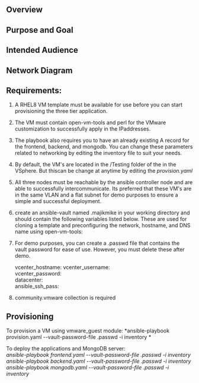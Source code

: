 
## Overview

## Purpose and Goal

## Intended Audience

## Network Diagram

## Requirements:

1. A RHEL8 VM template must be available for use before you can start provisioning the three tier application. 
2. The VM must contain open-vm-tools and perl for the VMware customization to successfully apply in the IPaddresses. 
3. The playbook also requires you to have an already existing A record for the frontend, backend, and mongodb. You can change these parameters related to networking by editing the inventory file to suit your needs. 
4. By default, the VM's are located in the /Testing folder of the in the VSphere. But thiscan be change at anytime by editing the *provision.yaml* 
5.  All three nodes must be reachable by the ansible controller node and are able to successfully intercommunicate. Its preferred that these VM's are in the same VLAN and a flat subnet for demo purposes to ensure a simple and successful deployment. 
6. create an ansible-vault named .majikmike in your working directory and should contain the following variables listed below. These are used for cloning a template and preconfiguring the network, hostname, and DNS name using open-vm-tools:
7. For demo purposes, you can create a .passwd file that contains the vault password for ease of use. However, you must delete these after demo.  


    vcenter_hostname:
    vcenter_username:  
    vcenter_password:  
    datacenter:  
    ansible_ssh_pass:  


8. community.vmware  collection is required

## Provisioning

To provision a VM using vmware_guest module:
*ansible-playbook provision.yaml --vault-password-file .passwd -i inventory *

To deploy the applications and MongoDB server:  
*ansible-playbook frontend.yaml --vault-password-file .passwd -i inventory  
ansible-playbook backend.yaml --vault-password-file .passwd -i inventory  
ansible-playbook mongodb.yaml --vault-password-file .passwd -i inventory*
